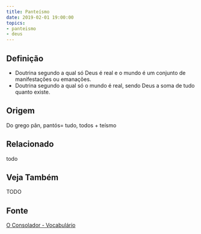 ```yaml
---
title: Panteísmo
date: 2019-02-01 19:00:00
topics:
- panteismo
- deus
---
```


## Definição
* Doutrina segundo a qual só Deus é real e o mundo é um conjunto de
   manifestações ou emanações. 
* Doutrina segundo a qual só o mundo é real, sendo Deus a soma de tudo quanto
  existe.

## Origem
Do grego pân, pantós= tudo, todos + teísmo

## Relacionado
todo

## Veja Também
TODO

## Fonte
[O Consolador - Vocabulário](http://www.oconsolador.com.br/linkfixo/vocabulario/principal.html)
